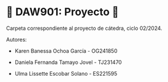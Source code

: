 # :space_invader: DAW901: Proyecto :space_invader:

Carpeta correspondiente al proyecto de cátedra, ciclo 02/2024. 

Autores:

+   Karen Banessa Ochoa García - OG241850

+	Daniela Fernanda Tamayo Jovel - TJ231470

+	Ulma Lissette Escobar Solano - ES221595
